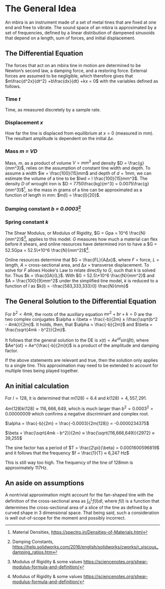 # The General Idea

An mbira is an instrument made of a set of metal tines that are fixed at one end and free to vibrate. The sound space of an mbira is approximated by a set of frequencies, defined by a linear distribution of dampened sinusoids that depend on a length, sum of forces, and initial displacement.

## The Differential Equation

The forces that act on an mbira tine in motion are determined to be Newton’s second law, a damping force, and a restoring force. External forces are assumed to be negligible, which therefore gives that $m\frac{d^2x}{dt^2} +b\frac{dx}{dt} +kx = 0$ with the variables defined as follows.

### Time *t*

Time, as measured discretely by a sample rate.

### Displacement *x*

How far the tine is displaced from equilibrium at $x=0$ (measured in mm). The resultant amplitude is dependent on the initial $∆x$.

### Mass *m = VD*

Mass, $m$, as a product of volume $V = mm^3$ and density $D = \frac{g}{mm^3}$, relies on the assumption of constant tine width and depth. To assume a width $w = \frac{100}{15}mm$ and depth of $d = 1mm$, we can estimate the volume of a tine to be $lwd = l \frac{100}{15}mm^3$. The density $D$ of wrought iron is $D = 7750\frac{kg}{m^3} = 0.0075\frac{g}{mm^3}$[^1], so the mass in grams of a tine can be approximated as a function of length in mm: $m(l) = \frac{l}{20}$.

### Damping constant *b = 0.0003*[^2] 

### Spring constant *k*

The Shear Modulus, or Modulus of Rigidity, $G = Gpa = 10^6 \frac{N}{mm^2}$[^3], applies to this model. $G$ measures how much a material can flex before it shears, and online resources have determined iron to have a $G = 52.5Gpa = 52.5\*10^6 \frac{N}{mm^2}$[^3].

Online resources determine that $G = \frac{FL}{A∆x}$, where $F$ = force, $L$ = length, $A$ = cross-sectional area, and $∆x$ = transverse displacement. To solve for $F$ allows Hooke's Law to relate directly to $G$, such that $k$ is solved for. Thus $k = \frac{GA}{L}$. With $G = 52.5\*10^6 \frac{N}{mm^2}$ and $A = \frac{100}{9}mm^2$ under the simplified tine model, $k$ is reduced to a function of $l$ as $k(l) = -\frac{583,333,333}{l} \frac{N}{mm}$

## The General Solution to the Differential Equation

For $b^2 < 4mk$, the roots of the auxillary equation $mr^2 + br + k = 0$ are the two complex conjugates $\alpha ± i\beta = \frac{-b}{2m} ± i\frac{\sqrt{b^2 - 4mk}}{2m}$. It holds, then, that $\alpha = \frac{-b}{2m}$ and $\beta = \frac{\sqrt{4mk - b^2}}{2m}$.

It follows that the general solution to the DE is $x(t) = Ae^{αt}sin(βt)$, where $Ae^{αt} = Ae^{\frac{-b}{2m}t}$ is a product of the amplitude and damping factor.

If the above statements are relevant and true, then the solution only applies to a single tine. This approximation may need to be extended to account for multiple tines being played together.

## An initial calculation

For $l = 128$, it is determined that $m(128) = 6.4$ and $k(128) = 4,557,291$.

$4m(128)k(128) ≈ 116,666,649$, which is much larger than $b^2 = 0.0003^2 = 0.00000009$ which confirms a negative discriminant and complex root.

$\alpha = \frac{-b}{2m} = \frac{-0.0003}{2m(128)} = -0.0000234375$

$\beta = \frac{\sqrt{4mk - b^2}}{2m} ≈ \frac{\sqrt{116,666,649}}{2972} ≈ 39,255$

The sine factor has a period of $T = \frac{2\pi}{\beta} = 0.0001600596819$ and it follows that the frequency $f = \frac{1}{T} ≈ 6,247 Hz$

This is still way too high. The frequency of the tine of 128mm is approximately 117Hz.

## An aside on assumptions

A nontrivial approximation might account for the fan-shaped tine with the definition of the cross-sectional area as $\int_{0}^{L}f(l)dl$, where $f(l)$ is a function that determines the cross-sectional area of a slice of the tine as defined by a curved shape in 3 dimensional space. That being said, such a consideration is well out-of-scope for the moment and possibly incorrect.

[^1]: Material Densities, https://spectro.in/Densities-of-Materials.html
[^2]: Damping Constants, https://help.solidworks.com/2016/english/solidworks/cworks/r_viscous_damping_ratios.htm
[^3]: Modulus of Rigidity & some values https://sciencenotes.org/shear-modulus-formula-and-definition/

